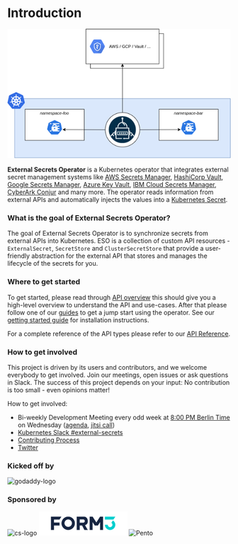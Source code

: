 # Introduction

![high-level](./pictures/diagrams-high-level-simple.png)

**External Secrets Operator** is a Kubernetes operator that integrates external
secret management systems like [AWS Secrets
Manager](https://aws.amazon.com/secrets-manager/), [HashiCorp
Vault](https://www.vaultproject.io/), [Google Secrets
Manager](https://cloud.google.com/secret-manager), [Azure Key
Vault](https://azure.microsoft.com/en-us/services/key-vault/), [IBM Cloud Secrets Manager](https://www.ibm.com/cloud/secrets-manager), [CyberArk Conjur](https://www.conjur.org) and many more. The
operator reads information from external APIs and automatically injects the
values into a [Kubernetes
Secret](https://kubernetes.io/docs/concepts/configuration/secret/).

### What is the goal of External Secrets Operator?

The goal of External Secrets Operator is to synchronize secrets from external
APIs into Kubernetes. ESO is a collection of custom API resources -
`ExternalSecret`, `SecretStore` and `ClusterSecretStore` that provide a
user-friendly abstraction for the external API that stores and manages the
lifecycle of the secrets for you.

### Where to get started

To get started, please read through [API overview](introduction/overview.md) this should
give you a high-level overview to understand the API and use-cases. After that
please follow one of our [guides](guides/introduction.md) to get a jump start
using the operator. See our [getting started guide](introduction/getting-started.md) for installation instructions.

For a complete reference of the API types please refer to our [API
Reference](api/spec.md).

### How to get involved

This project is driven by its users and contributors, and we welcome everybody
to get involved. Join our meetings, open issues or ask questions in Slack. The
success of this project depends on your input: No contribution is too small -
even opinions matter!

How to get involved:

- Bi-weekly Development Meeting every odd week at [8:00 PM Berlin Time](https://dateful.com/time-zone-converter?t=20:00&tz=Europe/Berlin) on Wednesday
  ([agenda](https://hackmd.io/GSGEpTVdRZCP6LDxV3FHJA), [jitsi call](https://meet.jit.si/eso-community-meeting))
- [Kubernetes Slack
  #external-secrets](https://kubernetes.slack.com/messages/external-secrets)
- [Contributing Process](contributing/process.md)
- [Twitter](https://twitter.com/ExtSecretsOptr)

### Kicked off by

![godaddy-logo](./pictures/godaddy_logo.png)

### Sponsored by

![cs-logo](./pictures/cs_logo.png)
![Form3](./pictures/form3_logo.png)
![Pento](./pictures/pento_logo.png)
